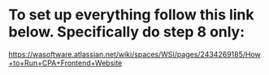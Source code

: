 # To set up everything follow this link below. Specifically do step 8 only:
https://wasoftware.atlassian.net/wiki/spaces/WSI/pages/2434269185/How+to+Run+CPA+Frontend+Website
